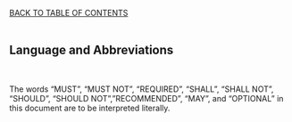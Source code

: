 <a href="/TABLE%20OF%20CONTENTS.md">BACK TO TABLE OF CONTENTS</a>
<BR>
<BR>

<h2>Language and Abbreviations</h2>
<BR>

<p>The words &#8220;MUST&#8221;, &#8220;MUST NOT&#8221;, &#8220;REQUIRED&#8221;, &#8220;SHALL&#8221;, &#8220;SHALL 
NOT&#8221;, &#8220;SHOULD&#8221;, &#8220;SHOULD NOT&#8221;,&#8221;RECOMMENDED&#8221;, &#8220;MAY&#8221;, 
and &#8220;OPTIONAL&#8221; in this document are to be interpreted literally.</p>
